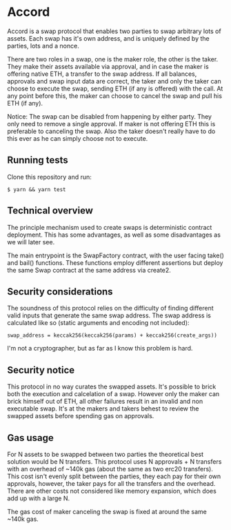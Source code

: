 # Accord

Accord is a swap protocol that enables two parties to swap arbitrary lots of assets.
Each swap has it's own address, and is uniquely defined by the parties, lots and a nonce.

There are two roles in a swap, one is the maker role, the other is the taker.
They make their assets available via approval, and in case the maker is offering native ETH, a transfer to the swap address. If all balances, approvals and swap input data are correct, the taker and only the taker can choose to execute the swap, sending ETH (if any is offered) with the call. At any point before this, the maker can choose to cancel the swap and pull his ETH (if any).

Notice: The swap can be disabled from happening by either party. They only need to remove a single approval. If maker is not offering ETH this is preferable to canceling the swap. Also the taker doesn't really have to do this ever as he can simply choose not to execute.

## Running tests

Clone this repository and run:

`$ yarn && yarn test`

## Technical overview

The principle mechanism used to create swaps is deterministic contract deployment.
This has some advantages, as well as some disadvantages as we will later see.

The main entrypoint is the SwapFactory contract, with the user facing take() and bail() functions.
These functions employ different assertions but deploy the same Swap contract at the same address via create2.

## Security considerations

The soundness of this protocol relies on the difficulty of finding different valid inputs that generate the same swap address. The swap address is calculated like so (static arguments and encoding not included):

`swap_address = keccak256(keccak256(params) + keccak256(create_args))`

I'm not a cryptographer, but as far as I know this problem is hard.

## Security notice

This protocol in no way curates the swapped assets. It's possible to brick both the execution and calcelation of a swap. However only the maker can brick himself out of ETH, all other failures result in an invalid and non executable swap. It's at the makers and takers behest to review the swapped assets before spending gas on approvals.

## Gas usage

For N assets to be swapped between two parties the theoretical best solution would be N transfers.
This protocol uses N approvals + N transfers with an overhead of ~140k gas (about the same as two erc20 transfers). This cost isn't evenly split between the parties, they each pay for their own approvals, however, the taker pays for all the transfers and the overhead.
There are other costs not considered like memory expansion, which does add up with a large N.

The gas cost of maker canceling the swap is fixed at around the same ~140k gas.
